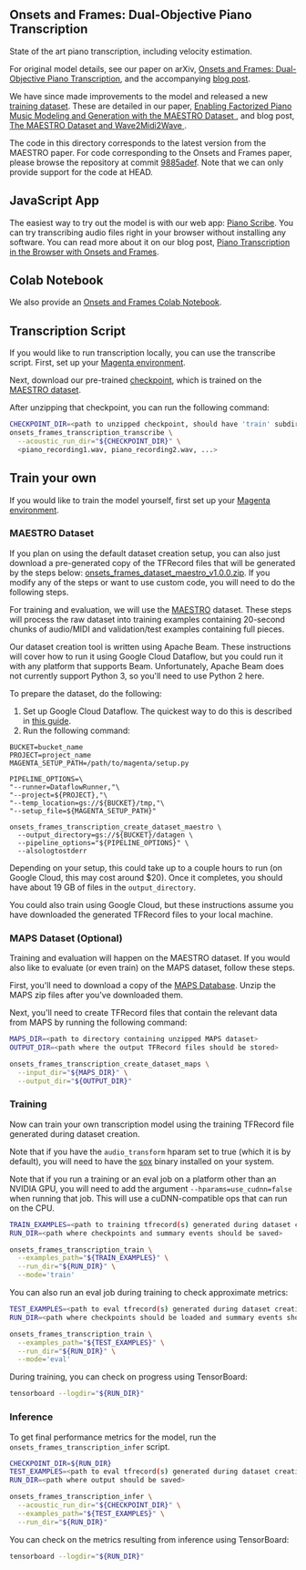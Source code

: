 ## Onsets and Frames: Dual-Objective Piano Transcription

State of the art piano transcription, including velocity estimation.

For original model details, see our paper on arXiv,
[Onsets and Frames: Dual-Objective Piano Transcription](https://goo.gl/magenta/onsets-frames-paper), and the accompanying [blog post](https://g.co/magenta/onsets-frames).

We have since made improvements to the model and released a new [training dataset](https://g.co/magenta/maestro-dataset). These are detailed in our paper, [Enabling Factorized Piano Music Modeling and Generation with the MAESTRO Dataset
](https://goo.gl/magenta/maestro-paper), and blog post, [The MAESTRO Dataset and Wave2Midi2Wave
](https://g.co/magenta/maestro-wave2midi2wave).

The code in this directory corresponds to the latest version from the MAESTRO paper. For code corresponding to the Onsets and Frames paper, please browse the repository at commit [9885adef](https://github.com/tensorflow/magenta/tree/9885adef56d134763a89de5584f7aa18ca7d53b6). Note that we can only provide support for the code at HEAD.

## JavaScript App

The easiest way to try out the model is with our web app: [Piano Scribe](https://goo.gl/magenta/piano-scribe). You can try transcribing audio files right in your browser without installing any software. You can read more about it on our blog post, [Piano Transcription in the Browser with Onsets and Frames](http://g.co/magenta/oaf-js).

## Colab Notebook

We also provide an [Onsets and Frames Colab Notebook](https://goo.gl/magenta/onsets-frames-colab).

## Transcription Script

If you would like to run transcription locally, you can use the transcribe
script. First, set up your [Magenta environment](/README.md).

Next, download our pre-trained
[checkpoint](https://storage.googleapis.com/magentadata/models/onsets_frames_transcription/maestro_checkpoint.zip),
which is trained on the [MAESTRO dataset](https://g.co/magenta/maestro-dataset).

After unzipping that checkpoint, you can run the following command:

```bash
CHECKPOINT_DIR=<path to unzipped checkpoint, should have 'train' subdir>
onsets_frames_transcription_transcribe \
  --acoustic_run_dir="${CHECKPOINT_DIR}" \
  <piano_recording1.wav, piano_recording2.wav, ...>
```

## Train your own

If you would like to train the model yourself, first set up your [Magenta environment](/README.md).

### MAESTRO Dataset

If you plan on using the default dataset creation setup, you can also just download a pre-generated copy of the TFRecord files that will be generated by the steps below: [onsets_frames_dataset_maestro_v1.0.0.zip](https://storage.googleapis.com/magentadata/models/onsets_frames_transcription/onsets_frames_dataset_maestro_v1.0.0.zip). If you modify any of the steps or want to use custom code, you will need to do the following steps.

For training and evaluation, we will use the [MAESTRO](https://g.co/magenta/maestro-dataset) dataset. These steps will process the raw dataset into training examples containing 20-second chunks of audio/MIDI and validation/test examples containing full pieces.

Our dataset creation tool is written using Apache Beam. These instructions will cover how to run it using Google Cloud Dataflow, but you could run it with any platform that supports Beam. Unfortunately, Apache Beam does not currently support Python 3, so you'll need to use Python 2 here.

To prepare the dataset, do the following:

1. Set up Google Cloud Dataflow. The quickest way to do this is described in [this guide](https://cloud.google.com/dataflow/docs/quickstarts/quickstart-python).
1. Run the following command:

```
BUCKET=bucket_name
PROJECT=project_name
MAGENTA_SETUP_PATH=/path/to/magenta/setup.py

PIPELINE_OPTIONS=\
"--runner=DataflowRunner,"\
"--project=${PROJECT},"\
"--temp_location=gs://${BUCKET}/tmp,"\
"--setup_file=${MAGENTA_SETUP_PATH}"

onsets_frames_transcription_create_dataset_maestro \
  --output_directory=gs://${BUCKET}/datagen \
  --pipeline_options="${PIPELINE_OPTIONS}" \
  --alsologtostderr
```

Depending on your setup, this could take up to a couple hours to run (on Google Cloud, this may cost around $20). Once it completes, you should have about 19 GB of files in the `output_directory`.

You could also train using Google Cloud, but these instructions assume you have downloaded the generated TFRecord files to your local machine.

### MAPS Dataset (Optional)

Training and evaluation will happen on the MAESTRO dataset. If you would also like to evaluate (or even train) on the MAPS dataset, follow these steps.

First, you'll need to download a copy of the
[MAPS Database](http://www.tsi.telecom-paristech.fr/aao/en/2010/07/08/maps-database-a-piano-database-for-multipitch-estimation-and-automatic-transcription-of-music/).
Unzip the MAPS zip files after you've downloaded them.

Next, you'll need to create TFRecord files that contain the relevant data from MAPS by running the following command:

```bash
MAPS_DIR=<path to directory containing unzipped MAPS dataset>
OUTPUT_DIR=<path where the output TFRecord files should be stored>

onsets_frames_transcription_create_dataset_maps \
  --input_dir="${MAPS_DIR}" \
  --output_dir="${OUTPUT_DIR}"
```

### Training

Now can train your own transcription model using the training TFRecord file generated during dataset creation.

Note that if you have the `audio_transform` hparam set to true (which it is by default), you will need to have the [sox](http://sox.sourceforge.net/) binary installed on your system.

Note that if you run a training or an eval job on a platform other than an NVIDIA GPU, you will need to add the argument `--hparams=use_cudnn=false` when running that job. This will use a cuDNN-compatible ops that can run on the CPU.

```bash
TRAIN_EXAMPLES=<path to training tfrecord(s) generated during dataset creation>
RUN_DIR=<path where checkpoints and summary events should be saved>

onsets_frames_transcription_train \
  --examples_path="${TRAIN_EXAMPLES}" \
  --run_dir="${RUN_DIR}" \
  --mode='train'
```

You can also run an eval job during training to check approximate metrics:

```bash
TEST_EXAMPLES=<path to eval tfrecord(s) generated during dataset creation>
RUN_DIR=<path where checkpoints should be loaded and summary events should be saved>

onsets_frames_transcription_train \
  --examples_path="${TEST_EXAMPLES}" \
  --run_dir="${RUN_DIR}" \
  --mode='eval'
```

During training, you can check on progress using TensorBoard:

```bash
tensorboard --logdir="${RUN_DIR}"
```

### Inference

To get final performance metrics for the model, run the `onsets_frames_transcription_infer` script.

```bash
CHECKPOINT_DIR=${RUN_DIR}
TEST_EXAMPLES=<path to eval tfrecord(s) generated during dataset creation>
RUN_DIR=<path where output should be saved>

onsets_frames_transcription_infer \
  --acoustic_run_dir="${CHECKPOINT_DIR}" \
  --examples_path="${TEST_EXAMPLES}" \
  --run_dir="${RUN_DIR}"
```

You can check on the metrics resulting from inference using TensorBoard:

```bash
tensorboard --logdir="${RUN_DIR}"
```
